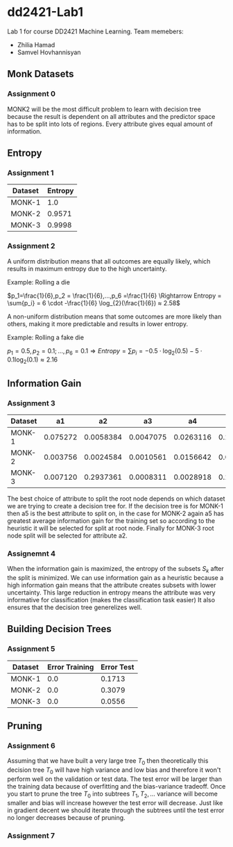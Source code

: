 # dd2421-Lab1

Lab 1 for course DD2421 Machine Learning.
Team memebers:

- Zhilia Hamad
- Samvel Hovhannisyan

## Monk Datasets

### Assignment 0

MONK2 will be the most difficult problem to learn with decision tree because the result is dependent on all attributes and the predictor space has to be split into lots of regions.
Every attribute gives equal amount of information.

## Entropy

### Assignment 1

| Dataset | Entropy |
| ------- | ------- |
| MONK-1  | 1.0     |
| MONK-2  | 0.9571  |
| MONK-3  | 0.9998  |

### Assignment 2

A uniform distribution means that all outcomes are equally likely, which results in maximum entropy due to the high uncertainty.

Example: Rolling a die

$p_1=\frac{1}{6},p_2 = \frac{1}{6},...,p_6 =\frac{1}{6} \Rightarrow Entropy = \sum{p_i} = 6 \cdot -\frac{1}{6} \log_{2}(\frac{1}{6}) ≈ 2.58$

A non-uniform distribution means that some outcomes are more likely than others, making it more predictable and results in lower entropy.

Example: Rolling a fake die

$p_1 = 0.5, p_2 = 0.1; ... , p_6 =0.1 \Rightarrow Entropy = \sum{p_i} = - 0.5 \cdot \log_{2}(0.5) - 5 \cdot 0.1 \log_{2}(0.1) ≈2.16$

## Information Gain

### Assignment 3

| Dataset | a1 | a2 | a3 | a4 | a5 | a6 |
| ------- | -- | -- | -- | -- | -- | -- |
| MONK-1  | 0.075272 | 0.0058384 | 0.0047075 | 0.0263116 | 0.2870307 | 0.0007578 |
| MONK-2  | 0.003756 | 0.0024584 | 0.0010561 | 0.0156642 | 0.0172771 | 0.0062476 |
| MONK-3  | 0.007120 | 0.2937361 | 0.0008311 | 0.0028918 | 0.2559117 | 0.0070770 |

The best choice of attribute to split the root node depends on which dataset we are trying to create a decision tree for. If the decision tree is for MONK-1 then a5 is the best attribute to split on, in the case for MONK-2 again a5 has greatest average information gain for the training set so according to the heuristic it will be selected for split at root node. Finally for MONK-3 root node split will be selected for attribute a2.

### Assignemnt 4

When the information gain is maximized, the entropy of the subsets $S_k$ after the split is minimized. We can use information gain as a heuristic because a high information gain means that the attribute creates subsets with lower uncertainty. This large reduction in entropy means the attribute was very informative for classification (makes the classification task easier) It also ensures that the decision tree generelizes well.

## Building Decision Trees

### Assignment 5

| Dataset  | Error Training | Error Test |
|----------|---------------|------------|
| MONK-1   | 0.0           | 0.1713     |
| MONK-2   | 0.0           | 0.3079     |
| MONK-3   | 0.0           | 0.0556     |

## Pruning

### Assignment 6

Assuming that we have built a very large tree $T_0$ then theoretically this decision tree $T_0$ will have high variance and low bias and therefore it won't perform well on the validation or test data. The test error will be larger than the training data because of overfitting and the bias-variance tradeoff. Once you start to prune the tree $T_0$ into subtrees $T_1, T_2, ...$ variance will become smaller and bias will increase however the test error will decrease. Just like in gradient decent we should iterate through the subtrees until the test error no longer decreases because of pruning.

### Assignment 7
